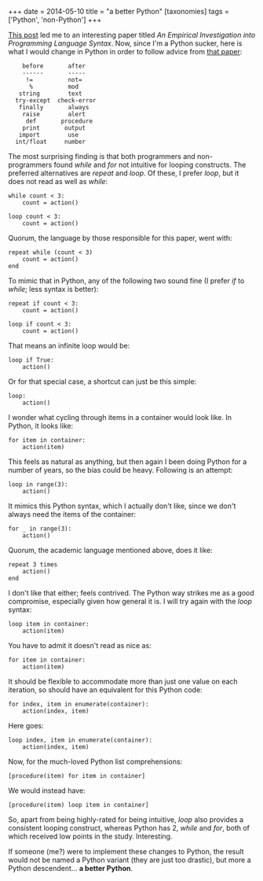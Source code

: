 +++
date = 2014-05-10
title = "a better Python"
[taxonomies]
tags = ['Python', 'non-Python']
+++

[This post] led me to an interesting paper titled *An Empirical
Investigation into Programming Language Syntax*. Now, since I'm a
Python sucker, here is what I would change in Python in order to follow
advice from [that paper][]:

```
    before       after
    ------       -----
     !=          not=
      %          mod
   string        text
  try-except  check-error
   finally       always
    raise        alert
     def       procedure
    print       output
   import        use
  int/float     number
```

The most surprising finding is that both programmers and non-programmers
found *while* and *for* not intuitive for looping constructs. The
preferred alternatives are *repeat* and *loop*. Of these, I prefer
*loop*, but it does not read as well as *while*:

    while count < 3:
        count = action()

    loop count < 3:
        count = action()

Quorum, the language by those responsible for this paper, went with:

    repeat while (count < 3)
        count = action()
    end

To mimic that in Python, any of the following two sound fine (I prefer
*if* to *while*; less syntax is better):

    repeat if count < 3:
        count = action()

    loop if count < 3:
        count = action()

That means an infinite loop would be:

    loop if True:
        action()

Or for that special case, a shortcut can just be this simple:

    loop:
        action()

I wonder what cycling through items in a container would look like. In
Python, it looks like:

    for item in container:
        action(item)

This feels as natural as anything, but then again I been doing Python
for a number of years, so the bias could be heavy. Following is an
attempt:

    loop in range(3):
        action()

It mimics this Python syntax, which I actually don't like, since we
don't always need the items of the container:

    for _ in range(3):
        action()

Quorum, the academic language mentioned above, does it like:

    repeat 3 times
        action()
    end

I don't like that either; feels contrived. The Python way strikes me as
a good compromise, especially given how general it is. I will try again
with the *loop* syntax:

    loop item in container:
        action(item)

You have to admit it doesn't read as nice as:

    for item in container:
        action(item)

It should be flexible to accommodate more than just one value on each
iteration, so should have an equivalent for this Python code:

    for index, item in enumerate(container):
        action(index, item)

Here goes:

    loop index, item in enumerate(container):
        action(index, item)

Now, for the much-loved Python list comprehensions:

    [procedure(item) for item in container]

We would instead have:

    [procedure(item) loop item in container]

So, apart from being highly-rated for being intuitive, *loop* also
provides a consistent looping construct, whereas Python has 2, *while*
and *for*, both of which received low points in the study. Interesting.

If someone (me?) were to implement these changes to Python, the result
would not be named a Python variant (they are just too drastic), but
more a Python descendent... **a better Python**.

  [This post]: http://neverworkintheory.org/2014/01/29/stefik-siebert-syntax
  [that paper]: http://dl.acm.org/authorize?6968137
